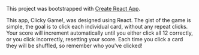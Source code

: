 This project was bootstrapped with [Create React App](https://github.com/facebook/create-react-app).

This app, Clicky Game!, was designed using React.  The gist of the game is simple, the goal is to click each individual card, without any repeat clicks.  Your score will increment automatically until you either click all 12 correctly, or you click incorrectly, resetting your score.  Each time you click a card they will be shuffled, so remember who you've clicked!